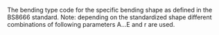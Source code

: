 ﻿The bending type code for the specific bending shape as defined in the BS8666 standard. Note: depending on the standardized shape different combinations of following parameters A...E and r are used.
